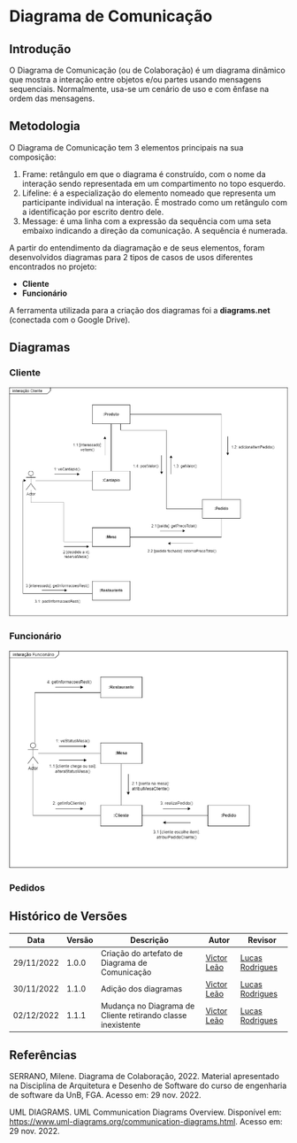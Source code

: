 # Diagrama de Comunicação

## Introdução

O Diagrama de Comunicação (ou de Colaboração) é um diagrama dinâmico que mostra a interação entre objetos e/ou partes usando mensagens sequenciais. Normalmente, usa-se um cenário de uso e com ênfase na ordem das mensagens.

## Metodologia

O Diagrama de Comunicação tem 3 elementos principais na sua composição:

1. Frame: retângulo em que o diagrama é construído, com o nome da interação sendo representada em um compartimento no topo esquerdo.
2. Lifeline: é a especialização do elemento nomeado que representa um participante individual na interação. É mostrado como um retângulo com a identificação por escrito dentro dele.
3. Message: é uma linha com a expressão da sequência com uma seta embaixo indicando a direção da comunicação. A sequência é numerada. 

A partir do entendimento da diagramação e de seus elementos, foram desenvolvidos diagramas para 2 tipos de casos de usos diferentes encontrados no projeto: 

* **Cliente**
* **Funcionário**

A ferramenta utilizada para a criação dos diagramas foi a **diagrams.net** (conectada com o Google Drive).

## Diagramas

### Cliente

![Diagrama Comunicação Cliente](../../assets/diagrama-comunicacao-cliente.png)

### Funcionário

![Diagrama Comunicação Funcionário](../../assets/diagrama-comunicacao-func.png)

### Pedidos

## Histórico de Versões

|    Data    | Versão |            Descrição           |       Autor     |    Revisor    |
|  --------  |  ----  |            ----------          | --------------- |    -------    |
| 29/11/2022 |  1.0.0 |  Criação do artefato de Diagrama de Comunicação | [Victor Leão](https://github.com/victorleaoo) | [Lucas Rodrigues](https://github.com/nickby2) |
| 30/11/2022 |  1.1.0 |  Adição dos diagramas | [Victor Leão](https://github.com/victorleaoo) | [Lucas Rodrigues](https://github.com/nickby2) |
| 02/12/2022 |  1.1.1 |  Mudança no Diagrama de Cliente retirando classe inexistente | [Victor Leão](https://github.com/victorleaoo) | [Lucas Rodrigues](https://github.com/nickby2) |

## Referências

SERRANO, Milene. Diagrama de Colaboração, 2022. Material apresentado na Disciplina de Arquitetura e Desenho de Software do curso de engenharia de software da UnB, FGA. Acesso em: 29 nov. 2022.

UML DIAGRAMS. UML Communication Diagrams Overview. Disponível em: https://www.uml-diagrams.org/communication-diagrams.html. Acesso em: 29 nov. 2022.